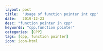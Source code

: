 ```yaml
---
layout: post
title:  "Usage of function pointer int cpp"
date:   2019-12-23
desc: "function pointer in cpp"
keywords: "cpp,function pointer"
categories: [CPP]
tags: [cpp, function pointer]
icon: icon-html
---
```


